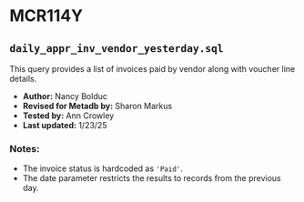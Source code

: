 # MCR114Y

## `daily_appr_inv_vendor_yesterday.sql`

This query provides a list of invoices paid by vendor along with voucher line details.

- **Author:** Nancy Bolduc  
- **Revised for Metadb by:** Sharon Markus  
- **Tested by:** Ann Crowley  
- **Last updated:** 1/23/25  

### Notes:
- The invoice status is hardcoded as `'Paid'`.
- The date parameter restricts the results to records from the previous day.
